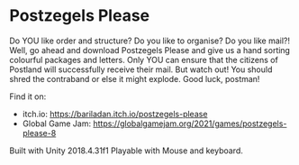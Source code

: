 # Postzegels Please

Do YOU like order and structure? Do you like to organise? Do you like mail?! 
Well, go ahead and download Postzegels Please and give us a hand sorting colourful packages and letters. 
Only YOU can ensure that the citizens of Postland will successfully receive their mail. 
But watch out! You should shred the contraband or else it might explode. Good luck, postman!

Find it on: 
* itch.io: https://bariladan.itch.io/postzegels-please
* Global Game Jam: https://globalgamejam.org/2021/games/postzegels-please-8

Built with Unity 2018.4.31f1
Playable with Mouse and keyboard. 

